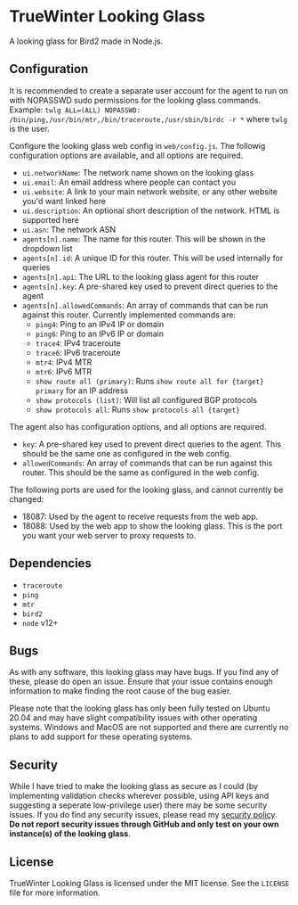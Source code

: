 # TrueWinter Looking Glass

A looking glass for Bird2 made in Node.js.

## Configuration

It is recommended to create a separate user account for the agent to run on with NOPASSWD sudo permissions for the looking glass commands. Example: `twlg ALL=(ALL) NOPASSWD: /bin/ping,/usr/bin/mtr,/bin/traceroute,/usr/sbin/birdc -r *` where `twlg` is the user.

Configure the looking glass web config in `web/config.js`. The followig configuration options are available, and all options are required.

- `ui.networkName`: The network name shown on the looking glass
- `ui.email`: An email address where people can contact you
- `ui.website`: A link to your main network website, or any other website you'd want linked here
- `ui.description`: An optional short description of the network. HTML is supported here
- `ui.asn`: The network ASN
- `agents[n].name`: The name for this router. This will be shown in the dropdown list
- `agents[n].id`: A unique ID for this router. This will be used internally for queries
- `agents[n].api`: The URL to the looking glass agent for this router
- `agents[n].key`: A pre-shared key used to prevent direct queries to the agent
- `agents[n].allowedCommands`: An array of commands that can be run against this router. Currently implemented commands are:
	- `ping4`: Ping to an IPv4 IP or domain
	- `ping6`: Ping to an IPv6 IP or domain
	- `trace4`: IPv4 traceroute
	- `trace6`: IPv6 traceroute
	- `mtr4`: IPv4 MTR
	- `mtr6`: IPv6 MTR
	- `show route all (primary)`: Runs `show route all for {target} primary` for an IP address
	- `show protocols (list)`: Will list all configured BGP protocols
	- `show protocols all`: Runs `show protocols all {target}`

The agent also has configuration options, and all options are required.

- `key`: A pre-shared key used to prevent direct queries to the agent. This should be the same one as configured in the web config.
- `allowedCommands`: An array of commands that can be run against this router. This should be the same as configured in the web config.

The following ports are used for the looking glass, and cannot currently be changed:

- 18087: Used by the agent to receive requests from the web app.
- 18088: Used by the web app to show the looking glass. This is the port you want your web server to proxy requests to.

## Dependencies

- `traceroute`
- `ping`
- `mtr`
- `bird2`
- `node` v12+

## Bugs

As with any software, this looking glass may have bugs. If you find any of these, please do open an issue. Ensure that your issue contains enough information to make finding the root cause of the bug easier.

Please note that the looking glass has only been fully tested on Ubuntu 20.04 and may have slight compatibility issues with other operating systems. Windows and MacOS are not supported and there are currently no plans to add support for these operating systems.

## Security

While I have tried to make the looking glass as secure as I could (by implementing validation checks wherever possible, using API keys and suggesting a seperate low-privilege user) there may be some security issues. If you do find any security issues, please read my [security policy](https://truewinter.dev/legal/security). **Do not report security issues through GitHub and only test on your own instance(s) of the looking glass**.

## License

TrueWinter Looking Glass is licensed under the MIT license. See the `LICENSE` file for more information.
